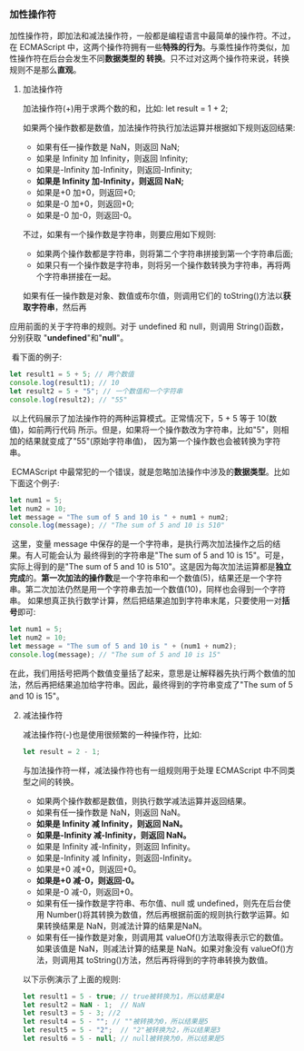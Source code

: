 ### 加性操作符

​	加性操作符，即加法和减法操作符，一般都是编程语言中最简单的操作符。不过，在 ECMAScript 中，这两个操作符拥有一些**特殊的行为**。与乘性操作符类似，加性操作符在后台会发生不同**数据类型的 转换**。只不过对这两个操作符来说，转换规则不是那么**直观**。

 1. 加法操作符

    加法操作符(+)用于求两个数的和，比如: let result = 1 + 2;

    如果两个操作数都是数值，加法操作符执行加法运算并根据如下规则返回结果:

    - 如果有任一操作数是 NaN，则返回 NaN;
    - 如果是 Infinity 加 Infinity，则返回 Infinity;
    - 如果是-Infinity 加-Infinity，则返回-Infinity;
    - **如果是 Infinity 加-Infinity，则返回 NaN;**
    - 如果是+0 加+0，则返回+0;
    - 如果是-0 加+0，则返回+0;
    - 如果是-0 加-0，则返回-0。

    不过，如果有一个操作数是字符串，则要应用如下规则:

     - 如果两个操作数都是字符串，则将第二个字符串拼接到第一个字符串后面;
     - 如果只有一个操作数是字符串，则将另一个操作数转换为字符串，再将两个字符串拼接在一起。

    

    如果有任一操作数是对象、数值或布尔值，则调用它们的 toString()方法以**获取字符串**，然后再

应用前面的关于字符串的规则。对于 undefined 和 null，则调用 String()函数，分别获取 "**undefined**"和"**null**"。

​	看下面的例子:

```javascript
let result1 = 5 + 5; // 两个数值
console.log(result1); // 10
let result2 = 5 + "5"; // 一个数值和一个字符串
console.log(result2); // "55"
```

​	以上代码展示了加法操作符的两种运算模式。正常情况下，5 + 5 等于 10(数值)，如前两行代码 所示。但是，如果将一个操作数改为字符串，比如"5"，则相加的结果就变成了"55"(原始字符串值)， 因为第一个操作数也会被转换为字符串。

​	ECMAScript 中最常犯的一个错误，就是忽略加法操作中涉及的**数据类型**。比如下面这个例子:

```javascript
let num1 = 5;
let num2 = 10;
let message = "The sum of 5 and 10 is " + num1 + num2; 
console.log(message); // "The sum of 5 and 10 is 510"
```

​	这里，变量 message 中保存的是一个字符串，是执行两次加法操作之后的结果。有人可能会认为 最终得到的字符串是"The sum of 5 and 10 is 15"。可是，实际上得到的是"The sum of 5 and 10 is 510"。这是因为每次加法运算都是**独立完成**的。**第一次加法的操作数**是一个字符串和一个数值(5)，结果还是一个字符串。第二次加法仍然是用一个字符串去加一个数值(10)，同样也会得到一个字符串。 如果想真正执行数学计算，然后把结果追加到字符串末尾，只要使用一对**括号**即可:

```javascript
let num1 = 5;
let num2 = 10;
let message = "The sum of 5 and 10 is " + (num1 + num2); 
console.log(message); // "The sum of 5 and 10 is 15"
```

​	在此，我们用括号把两个数值变量括了起来，意思是让解释器先执行两个数值的加法，然后再把结果追加给字符串。因此，最终得到的字符串变成了"The sum of 5 and 10 is 15"。

2. 减法操作符

   减法操作符(-)也是使用很频繁的一种操作符，比如:

   ```javascript
   let result = 2 - 1;
   ```

   与加法操作符一样，减法操作符也有一组规则用于处理 ECMAScript 中不同类型之间的转换。

   - 如果两个操作数都是数值，则执行数学减法运算并返回结果。
   - 如果有任一操作数是 NaN，则返回 NaN。
   - **如果是 Infinity 减 Infinity，则返回 NaN。**
   - **如果是-Infinity 减-Infinity，则返回 NaN。**
   - 如果是 Infinity 减-Infinity，则返回 Infinity。
   - 如果是-Infinity 减 Infinity，则返回-Infinity。
   - 如果是+0 减+0，则返回+0。
   - **如果是+0 减-0，则返回-0。**
   - 如果是-0 减-0，则返回+0。
   - 如果有任一操作数是字符串、布尔值、null 或 undefined，则先在后台使用 Number()将其转换为数值，然后再根据前面的规则执行数学运算。如果转换结果是 NaN，则减法计算的结果是NaN。
   - 如果有任一操作数是对象，则调用其 valueOf()方法取得表示它的数值。如果该值是 NaN，则减法计算的结果是 NaN。如果对象没有 valueOf()方法，则调用其 toString()方法，然后再将得到的字符串转换为数值。

   以下示例演示了上面的规则:

   ```javascript
   let result1 = 5 - true; // true被转换为1，所以结果是4
   let result2 = NaN - 1;  // NaN
   let result3 = 5 - 3; //2
   let result4 = 5 - ""; // ""被转换为0，所以结果是5
   let result5 = 5 - "2";  // "2"被转换为2，所以结果是3
   let result6 = 5 - null; // null被转换为0，所以结果是5
   ```

